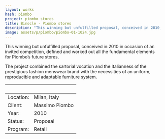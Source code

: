 ```yaml
---
layout: works
hash: piombo
project: piombo stores
title: Binocle - Piombo stores
description: "This winning but unfulfilled proposal, conceived in 2010, defined and worked out all the fundamental elements for Piombo’s future stores."
image: assets/p/piombo/piombo-01-1024.jpg
---
```


This winning but unfulfilled proposal, conceived in 2010 in occasion of an invited competition, defined and worked out all the fundamental elements for Piombo’s future stores.

The project combined the sartorial vocation and the Italianness of the prestigious fashion menswear brand with the necessities of an uniform, reproducible and adaptable furniture system.

|&nbsp;|&nbsp;|
|:----------|:---------------|
| Location: | Milan, Italy   |
| Client:   | Massimo Piombo |
| Year:     | 2010           |
| Status:   | Proposal       |
| Program:  | Retail         |
